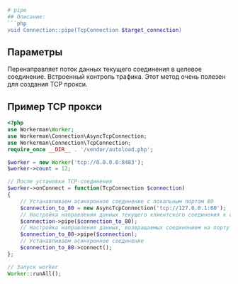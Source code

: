 ```php
# pipe
## Описание:
```php
void Connection::pipe(TcpConnection $target_connection)
```

## Параметры
Перенаправляет поток данных текущего соединения в целевое соединение. Встроенный контроль трафика. Этот метод очень полезен для создания TCP прокси.

## Пример TCP прокси

```php
<?php
use Workerman\Worker;
use Workerman\Connection\AsyncTcpConnection;
use Workerman\Connection\TcpConnection;
require_once __DIR__ . '/vendor/autoload.php';

$worker = new Worker('tcp://0.0.0.0:8483');
$worker->count = 12;

// После установки TCP-соединения
$worker->onConnect = function(TcpConnection $connection)
{
    // Устанавливаем асинхронное соединение с локальным портом 80
    $connection_to_80 = new AsyncTcpConnection('tcp://127.0.0.1:80');
    // Настройка направления данных текущего клиентского соединения к соединению на порт 80
    $connection->pipe($connection_to_80);
    // Настройка направления данных, возвращаемых соединением на порту 80, к клиентскому соединению
    $connection_to_80->pipe($connection);
    // Устанавливаем асинхронное соединение
    $connection_to_80->connect();
};

// Запуск worker
Worker::runAll();
```

